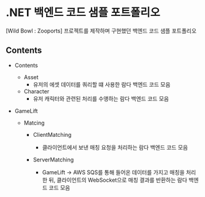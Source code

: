 # .NET 백엔드 코드 샘플 포트폴리오

[Wild Bowl : Zooports] 프로젝트를 제작하며 구현했던 백엔드 코드 샘플 포트폴리오

## Contents
- Contents
  -  Asset
     - 유저의 에셋 데이터를 쿼리할 떄 사용한 람다 백엔드 코드 모음
   - Character
     - 유저 캐릭터와 관련된 처리를 수앵하는 람다 백엔드 코드 모음

- GameLift
  - Matcing
    - ClientMatching
      - 클라이언트에서 보낸 매칭 요청을 처리하는 람다 백엔드 코드 모음

    - ServerMatching
      - GameLift -> AWS SQS를 통해 들어온 데이터를 가지고 매칭을 처리한 뒤, 클라이언트의 WebSocket으로 매칭 결과를 반환하는 람다 백엔드 코드 모음 